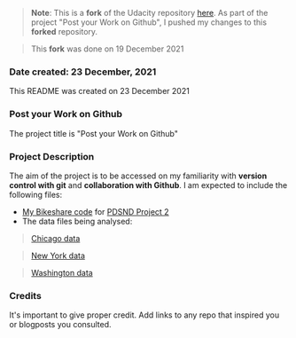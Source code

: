 >**Note**: This is a **fork** of the Udacity repository [here](https://github.com/udacity/pdsnd_github). As part of the project "Post your Work on Github", I pushed my changes to this **forked** repository.

>This **fork** was done on 19 December 2021

### Date created: 23 December, 2021
This README was created on 23 December 2021

### Post your Work on Github
The project title is "Post your Work on Github"

### Project Description
The aim of the project is to be accessed on my familiarity with **version control with git** and **collaboration with Github**.
I am expected to include the following files:
- [My Bikeshare code](./bikeshare_2.py) for [PDSND Project 2]()
- The data files being analysed:
>    [Chicago data](https://www.divvybikes.com/system-data)

>    [New York data](https://www.citibikenyc.com/system-data)

>    [Washington data](https://www.capitalbikeshare.com/system-data)

### Credits
It's important to give proper credit. Add links to any repo that inspired you or blogposts you consulted.


